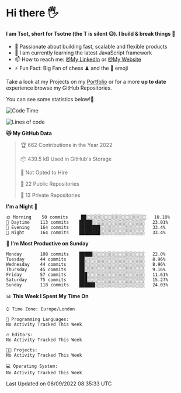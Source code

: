 # Hi there :raised_hand_with_fingers_splayed:
#### I am Tsot, short for Tsotne (the T is silent :wink:). I build & break things :space_invader:
- :telescope: Passionate about building fast, scalable and flexible products
- :seedling: I am currently learning the latest JavaScript framework 
- :mailbox: How to reach me: [@My LinkedIn](https://www.linkedin.com/in/tsotne-gvadzabia/) or [@My Website](https://tsotne.co.uk/contact)
- :zap: Fun Fact: Big Fan of chess ♟ and the 👾 emoji

Take a look at my Projects on my [Portfolio](https://tsotne.co.uk/) or for a more **up to date** experience browse my GitHub Repositories.

You can see some statistics below!:space_invader:
<!--START_SECTION:waka-->
![Code Time](http://img.shields.io/badge/Code%20Time-761%20hrs%202%20mins-blue)

![Lines of code](https://img.shields.io/badge/From%20Hello%20World%20I%27ve%20Written-625%20Thousand%20lines%20of%20code-blue)

**🐱 My GitHub Data** 

> 🏆 662 Contributions in the Year 2022
 > 
> 📦 439.5 kB Used in GitHub's Storage 
 > 
> 🚫 Not Opted to Hire
 > 
> 📜 22 Public Repositories 
 > 
> 🔑 13 Private Repositories  
 > 
**I'm a Night 🦉** 

```text
🌞 Morning    50 commits     ██░░░░░░░░░░░░░░░░░░░░░░░   10.18% 
🌆 Daytime    113 commits    █████░░░░░░░░░░░░░░░░░░░░   23.01% 
🌃 Evening    164 commits    ████████░░░░░░░░░░░░░░░░░   33.4% 
🌙 Night      164 commits    ████████░░░░░░░░░░░░░░░░░   33.4%

```
📅 **I'm Most Productive on Sunday** 

```text
Monday       108 commits    █████░░░░░░░░░░░░░░░░░░░░   22.0% 
Tuesday      44 commits     ██░░░░░░░░░░░░░░░░░░░░░░░   8.96% 
Wednesday    44 commits     ██░░░░░░░░░░░░░░░░░░░░░░░   8.96% 
Thursday     45 commits     ██░░░░░░░░░░░░░░░░░░░░░░░   9.16% 
Friday       57 commits     ███░░░░░░░░░░░░░░░░░░░░░░   11.61% 
Saturday     75 commits     ███░░░░░░░░░░░░░░░░░░░░░░   15.27% 
Sunday       118 commits    ██████░░░░░░░░░░░░░░░░░░░   24.03%

```


📊 **This Week I Spent My Time On** 

```text
⌚︎ Time Zone: Europe/London

💬 Programming Languages: 
No Activity Tracked This Week

🔥 Editors: 
No Activity Tracked This Week

🐱‍💻 Projects: 
No Activity Tracked This Week

💻 Operating System: 
No Activity Tracked This Week

```


 Last Updated on 06/09/2022 08:35:33 UTC
<!--END_SECTION:waka-->
